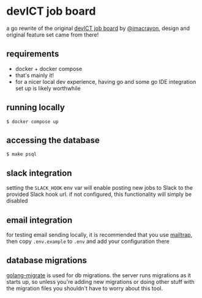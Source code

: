 # devICT job board

a go rewrite of the original [devICT job board](https://github.com/devict/jobs.devict) by [@imacrayon](https://github.com/imacrayon), design and original feature set came from there!

## requirements

- docker + docker compose
- that's mainly it!
- for a nicer local dev experience, having go and some go IDE integration set up is likely worthwhile

## running locally

```shell
$ docker compose up
```

## accessing the database

```shell
$ make psql
```

## slack integration

setting the `SLACK_HOOK` env var will enable posting new jobs to Slack to the provided Slack hook url. if not configured, this functionality will simply be disabled

## email integration

for testing email sending locally, it is recommended that you use [mailtrap](http://mailtrap.io), then copy `.env.example` to `.env` and add your configuration there

## database migrations

[golang-migrate](https://github.com/golang-migrate/migrate) is used for db migrations. the server runs migrations as it starts up, so unless you're adding new migrations or doing other stuff with the migration files you shouldn't have to worry about this tool.
